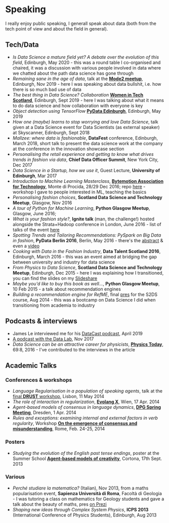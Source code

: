 # Speaking

I really enjoy public speaking, I generall speak about data (both from the tech point of view and about the field in general). 

## Tech/Data

* *Is Data Science a mature field yet? A debate over the evolution of this field*, Edinburgh, May 2020 - this was a round table I co-organised and chaired, it was a discussion with various people involved in data where we chatted about the path data science has gone through
* *Remaining sane in the age of data*, talk at the [**Mode2 meetup**](https://www2.slideshare.net/martinapugliese1800/remaining-sane-in-the-age-of-data), Edinburgh, Nov 2019 - here I was speaking about data bullshit, i.e. how there is so much bad use of data
* *The best thing in Data Science? Collaboration* [**Women in Tech Scotland**](https://www2.slideshare.net/martinapugliese1800/the-best-thing-in-data-science-collaboration), Edinburgh, Sept 2019 - here I was talking about what it means to do data science and how collaboration with everyone is key
* *Object detection using TensorFlow* [**PyData Edinburgh**](https://github.com/pydataedinburgh/meetups/tree/1c5a2055cc37b50bf292de010f3489a466bd34a8/meetup-2019-05-02/martina-pugliese-object-detection-tensorflow), Edinburgh, May 2019
* *How one (maybe) learns to stop worrying and love Data Science*, talk given at a Data Science event for Data Scientists (as external speaker) at Skyscanner, Edinburgh, Sept 2018
* *Mallzee: where data is fashionable*, **DataFest** conference, Edinburgh, March 2018, short talk to present the data science work at the company at the conference in the innovation showcase section
* *Personalising the retail experience and getting to know what drives trends in fashion via data*, **Chief Data Officer Summit**, New York City, Dec 2017
* *Data Science in a Startup, how we use it*, Guest Lecture, **University of Edinburgh**, Mar 2017
* *Introduction to Machine Learning Masterclass*, [**Bytemotion Association for Technology**](http://www.bytemotion.it), Monte di Procida, 28/29 Dec 2016; repo [here](https://github.com/martinapugliese/bytemotion-masterclass2016) - workshop I gave to people interested in ML, teaching the basics
* *Personalising fashion choices*, **Scotland Data Science and Technology Meetup**, Glasgow, Nov 2016
* *A tour of Python for Machine Learning*, **Python Glasgow Meetup**, Glasgow, June 2016;
* *What is your fashion style?*, **Ignite talk** (man, the challenge!) hosted alongside the Strata+Hadoop conference in London, June 2016 - list of talks of the event [here](http://conferences.oreilly.com/strata/hadoop-big-data-eu/public/schedule/detail/51480)
* *Spotting Trends and Tailoring Recommendations: PySpark on Big Data in fashion*, **PyData Berlin 2016**, Berlin, May 2016 - there's the [abstract](http://pydata.org/berlin2016/schedule/presentation/3/) & even a [video](https://www.youtube.com/watch?v=iQ-naTZr8tM)
* *Cooking with Data in the Fashion Industry*, **Data Talent Scotland 2016**, Edinburgh, March 2016 - this was an event aimed at bridging the gap between university and industry for data science
* *From Physics to Data Science*, **Scotland Data Science and Technology Meetup**, Edinburgh, Dec 2015 - here I was explaining how I transitioned, you can find the slides on my [Slideshare](https://www2.slideshare.net/martinapugliese1800/fromphysicstodatascience)
* *Maybe you'd like to buy this book as well...*, **Python Glasgow Meetup**, 10 Feb 2015 - a talk about recommendation engines
* *Building a recommendation engine for RefME*, final [pres](https://www2.slideshare.net/martinapugliese1800/140903-ref-mepresentation) for the S2DS course, Aug 2014 - this was a bootcamp on Data Science I did when transitioning from academia to industry

## Podcasts & interviews

* James Le interviewed me for his [DataCast podcast](https://jameskle.com/writes/martina-pugliese), April 2019
* [A podcast with the Data Lab](https://thedatalab.podbean.com/e/martina-pugliese-data-science-lead-at-mallzee/), Nov 2017
* *Data Science can be an attractive career for physicists*, [**Physics Today**](http://physicstoday.scitation.org/doi/full/10.1063/PT.3.3261), 69:8, 2016 - I've contributed to the interviews in the article

## Academic Talks 

### Conferences & workshops

* *Language Regularisation in a population of speaking agents*, talk at the [final **DRUST** workshop](http://www.eurounderstanding.eu/events/final-conference/), Lisbon, 11 May 2014 
* *The role of interaction in regularization*, **[Evolang X](http://vienna.evolang.org)**, Wien, 17 Apr. 2014
* *Agent-based models of consensus in language dynamics*, [**DPG Spring Meeting**](http://dresden14.dpg-tagungen.de/index.html?lang=en), Dresden, 1 Apr. 2014
* *Rules and exceptions: examining internal and external factors in verb regularity*, Workshop [**On the emergence of consensus and misunderstanding**](https://emergcons.wordpress.com), Rome, Feb. 24-25, 2014

### Posters

* *Studying the evolution of the English past tense endings*, poster at the Summer School **[Agent-based models of creativity](https://ai.vub.ac.be/cortona-2013/)**, Cortona, 17th Sept. 2013

### Various

* *Perché studiare la matematica?* (Italian), Nov 2013, from a maths popularisation event, **Sapienza Università di Roma**, Facoltà di Geologia - I was tutoring a class on mathematics for Geology students and gave a talk about the beauty of maths, pres [on Prezi](https://prezi.com/olmliyeajays/perche-studiare-la-matematica/)
* *Shaping new ideas through Complex System Physics*, **ICPS 2013** (International Conference of Physics Students), Edinburgh, Aug 2013
